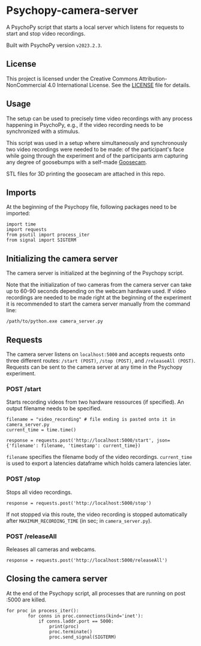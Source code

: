 # Psychopy-camera-server
A PsychoPy script that starts a local server which listens for requests to start and stop video recordings.

Built with PsychoPy version ```v2023.2.3```.

## License

This project is licensed under the Creative Commons Attribution-NonCommercial 4.0 International License. See the [LICENSE](LICENSE.txt) file for details.

## Usage
The setup can be used to precisely time video recordings with any process happening in PsychoPy, e.g., if the video recording needs to be synchronized with a stimulus.

This script was used in a setup where simultaneously and synchronously two video recordings were needed to be made: of the participant's face while going through the experiment and of the participants arm capturing any degree of goosebumps with a self-made [Goosecam](https://www.psy.uni-hamburg.de/service/technischer-service/technicaloffers/projects/goosecam.html). 

STL files for 3D printing the goosecam are attached in this repo.

## Imports
At the beginning of the Psychopy file, following packages need to be imported: 
```
import time
import requests
from psutil import process_iter
from signal import SIGTERM
```

## Initializing the camera server
The camera server is initialized at the beginning of the Psychopy script. 

Note that the initialization of two cameras from the camera server can take up to 60-90 seconds depending on the webcam hardware used. If video recordings are needed to be made right at the beginning of the experiment it is recommended to start the camera server manually from the command line:
```
/path/to/python.exe camera_server.py
```

## Requests
The camera server listens on ```localhost:5000``` and accepts requests onto three different routes: ```/start (POST)```, ```/stop (POST)```, and ```/releaseAll (POST)```. Requests can be sent to the camera server at any time in the Psychopy experiment.

### POST /start
Starts recording videos from two hardware ressources (if specified). An output filename needs to be specified.
```
filename = "video_recording" # file ending is pasted onto it in camera_server.py
current_time = time.time()

response = requests.post('http://localhost:5000/start', json={'filename': filename, 'timestamp': current_time})
```
```filename``` specifies the filename body of the video recordings. ```current_time``` is used to export a latencies dataframe which holds camera latencies later.

### POST /stop
Stops all video recordings.
```
response = requests.post('http://localhost:5000/stop')
```

If not stopped via this route, the video recording is stopped automatically after ```MAXIMUM_RECORDING_TIME``` (in sec; in ```camera_server.py```).

### POST /releaseAll
Releases all cameras and webcams.
```
response = requests.post('http://localhost:5000/releaseAll')
```

## Closing the camera server
At the end of the Psychopy script, all processes that are running on post :5000 are killed.
```
for proc in process_iter():
        for conns in proc.connections(kind='inet'):
            if conns.laddr.port == 5000:
                print(proc)
                proc.terminate()
                proc.send_signal(SIGTERM) 
```
